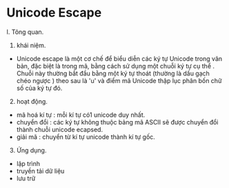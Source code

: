 # Unicode Escape


I. Tông quan.
1. khái niệm.
- Unicode escape là một cơ chế để biểu diễn các ký tự Unicode trong văn bản, đặc biệt là trong mã, bằng cách sử dụng một chuỗi ký tự cụ thể . Chuỗi này thường bắt đầu bằng một ký tự thoát (thường là dấu gạch chéo ngược \) theo sau là 'u' và điểm mã Unicode thập lục phân bốn chữ số của ký tự đó.
2. hoạt động.
- mã hoá kí tự : mỗi kí tự có1 unicode duy nhất.
- chuyển đổi : các ký tự không thuộc bảng mã ASCII sẽ được chuyển đổi thành chuỗi unicode ecapsed.
- giải mã : chuyển từ kí tự unicode thành kí tự gốc.
3. Ứng dụng.
- lập trình 
- truyền tải dữ liệu 
- lưu trữ 

  
